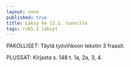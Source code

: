 ```yaml
---
layout: none
published: true
title: Läksy ke 12.1. tunnille
tags: rub5.2 läksyt
---
```

PAKOLLISET:
Täytä työvihkoon tekstin 3 fraasit.

PLUSSAT:
Kirjasta s. 148 t. 1a, 2a, 3, 4.
